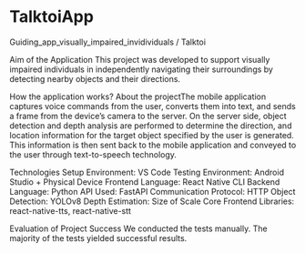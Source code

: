 # TalktoiApp
Guiding_app_visually_impaired_invidividuals / Talktoi
 
Aim of the Application
This project was developed to support visually impaired individuals in independently navigating their surroundings by detecting nearby objects and their directions.

How the application works?
About the projectThe mobile application captures voice commands from the user, converts them into text, and sends a frame from the device’s camera to the server.
On the server side, object detection and depth analysis are performed to determine the direction, and location information for the target object specified by the user is generated.
This information is then sent back to the mobile application and conveyed to the user through text-to-speech technology.

Technologies Setup
Environment: VS Code
Testing Environment: Android Studio + Physical Device
Frontend Language: React Native CLI
Backend Language: Python
API Used: FastAPI
Communication Protocol: HTTP
Object Detection: YOLOv8
Depth Estimation: Size of Scale
Core Frontend Libraries: react-native-tts, react-native-stt

Evaluation of Project Success
We conducted the tests manually. The majority of the tests yielded successful results.
